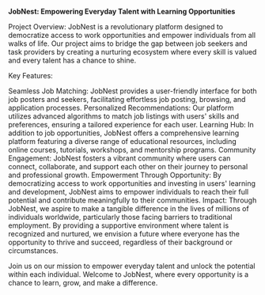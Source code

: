 **JobNest: Empowering Everyday Talent with Learning Opportunities**

Project Overview:
JobNest is a revolutionary platform designed to democratize access to work opportunities and empower individuals from all walks of life. Our project aims to bridge the gap between job seekers and task providers by creating a nurturing ecosystem where every skill is valued and every talent has a chance to shine.

Key Features:

Seamless Job Matching: JobNest provides a user-friendly interface for both job posters and seekers, facilitating effortless job posting, browsing, and application processes.
Personalized Recommendations: Our platform utilizes advanced algorithms to match job listings with users' skills and preferences, ensuring a tailored experience for each user.
Learning Hub: In addition to job opportunities, JobNest offers a comprehensive learning platform featuring a diverse range of educational resources, including online courses, tutorials, workshops, and mentorship programs.
Community Engagement: JobNest fosters a vibrant community where users can connect, collaborate, and support each other on their journey to personal and professional growth.
Empowerment Through Opportunity: By democratizing access to work opportunities and investing in users' learning and development, JobNest aims to empower individuals to reach their full potential and contribute meaningfully to their communities.
Impact:
Through JobNest, we aspire to make a tangible difference in the lives of millions of individuals worldwide, particularly those facing barriers to traditional employment. By providing a supportive environment where talent is recognized and nurtured, we envision a future where everyone has the opportunity to thrive and succeed, regardless of their background or circumstances.

Join us on our mission to empower everyday talent and unlock the potential within each individual. Welcome to JobNest, where every opportunity is a chance to learn, grow, and make a difference.




